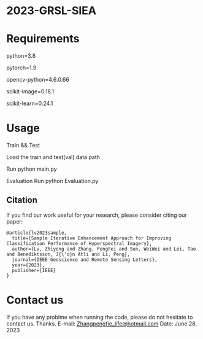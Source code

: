 # 2023-GRSL-SIEA

# Requirements

python=3.8 

pytorch=1.9

opencv-python=4.6.0.66

scikit-image=0.18.1

scikit-learn=0.24.1

# Usage
Train && Test

Load the train and test(val) data path

Run python main.py

Evaluation
Run python Evaluation.py

## Citation
If you find our work useful for your research, please consider citing our paper:  
```
@article{lv2023sample,
  title={Sample Iterative Enhancement Approach for Improving Classification Performance of Hyperspectral Imagery},
  author={Lv, Zhiyong and Zhang, PengFei and Sun, WeiWei and Lei, Tao and Benediktsson, J{\'o}n Atli and Li, Peng},
  journal={IEEE Geoscience and Remote Sensing Letters},
  year={2023},
  publisher={IEEE}
}
```

# Contact us
If you have any problme when running the code, please do not hesitate to contact us. Thanks.
E-mail: Zhangpengfie_life@hotmail.com Date: June 28, 2023
